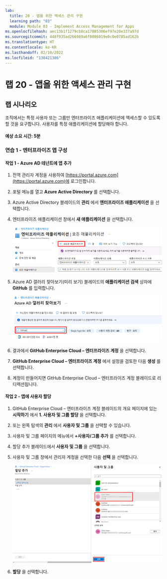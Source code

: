```yaml
---
lab:
  title: 20 - 앱을 위한 액세스 관리 구현
  learning path: "03"
  module: Module 03 - Implement Access Management for Apps
ms.openlocfilehash: aec13b1f1279cb8ca17885306ef97e20e337a97d
ms.sourcegitcommit: 448f935ad266989a6f0086019e0c0e0785ad162b
ms.translationtype: HT
ms.contentlocale: ko-KR
ms.lasthandoff: 02/10/2022
ms.locfileid: "138421386"
---
```

# <a name="lab-20---implement-access-management-for-apps"></a>랩 20 - 앱을 위한 액세스 관리 구현

## <a name="lab-scenario"></a>랩 시나리오

조직에서는 특정 사용자 또는 그룹만 엔터프라이즈 애플리케이션에 액세스할 수 있도록 할 것을 요구합니다. 사용자를 특정 애플리케이션에 할당해야 합니다.

#### <a name="estimated-time-5-minutes"></a>예상 소요 시간: 5분

### <a name="exercise-1---configure-and-enterprise-app"></a>연습 1 - 엔터프라이즈 앱 구성

#### <a name="task-1---add-an-app-to-your-azure-ad-tenant"></a>작업 1 - Azure AD 테넌트에 앱 추가

1. 전역 관리자 계정을 사용하여 [https://portal.azure.com](https://portal.azure.com)에 로그인합니다.

2. 포털 메뉴를 열고 **Azure Active Directory** 를 선택합니다.

3. Azure Active Directory 블레이드의 **관리** 에서 **엔터프라이즈 애플리케이션** 을 선택합니다.

4. 엔터프라이즈 애플리케이션 창에서 **새 애플리케이션** 을 선택합니다.

    ![새 애플리케이션이 강조 표시된 엔터프라이즈 애플리케이션 블레이드를 표시하는 화면 이미지](./media/lp3-mod1-new-enterprise-application.png)

5. Azure AD 갤러리 찾아보기(미리 보기) 블레이드의 **애플리케이션 검색** 상자에 **GitHub** 를 입력합니다.

    ![검색 상자가 강조 표시된 Azure AD 갤러리 찾아보기(미리 보기) 블레이드를 표시하는 화면 이미지](./media/lp3-mod1-azure-ad-gallery-search.png)

6. 결과에서 **GitHub Enterprise Cloud – 엔터프라이즈 계정** 을 선택합니다.

7. **GitHub Enterprise Cloud – 엔터프라이즈 계정** 에서 설정을 검토한 다음 **생성** 를 선택합니다.

8. 계정이 만들어지면 GitHub Enterprise Cloud – 엔터프라이즈 계정 블레이드로 리디렉션됩니다.

#### <a name="task-2---assign-users-to-an-app"></a>작업 2 - 앱에 사용자 할당

1. GitHub Enterprise Cloud – 엔터프라이즈 계정 블레이드의 개요 페이지에 있는 **시작하기** 에서 **1. 사용자 및 그룹 할당** 을 선택합니다.

2. 또는 왼쪽 탐색의 **관리** 에서 **사용자 및 그룹** 을 선택할 수 있습니다.

3. 사용자 및 그룹 페이지의 메뉴에서 **+사용자/그룹 추가** 를 선택합니다.

4. 할당 추가 블레이드에서 **사용자 및 그룹** 을 선택합니다.

5. 사용자 및 그룹 창에서 관리자 계정을 선택한 다음 **선택** 을 선택합니다.

    ![선택 단추가 강조 표시된 앱에 사용자 계정 할당을 추가하는 과정을 표시하는 화면 이미지 ](./media/lp3-mod1-add-app-assignment.png)

6. **할당** 을 선택합니다.
